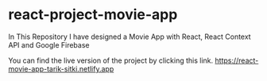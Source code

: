 # react-project-movie-app
In This Repository I have designed a Movie App with React,  React Context API and Google Firebase

You can find the live version of the project by clicking this link.
https://react-movie-app-tarik-sitki.netlify.app
